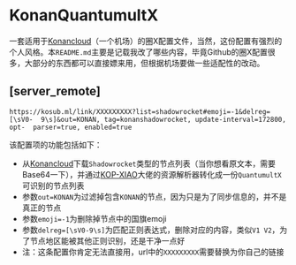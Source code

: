 # KonanQuantumultX
一套适用于[Konancloud](https://konan.ml/auth/register?code=b1hZ)（一个机场）的圈X配置文件，当然，这份配置有强烈的个人风格。本`README.md`主要是记载我改了哪些内容，毕竟Github的圈X配置很多，大部分的东西都可以直接嫖来用，但根据机场要做一些适配性的改动。

## [server_remote]

```
https://kosub.ml/link/XXXXXXXXX?list=shadowrocket#emoji=-1&delreg=[\sV0-  9\s]&out=KONAN, tag=konanshadowrocket, update-interval=172800, opt-  parser=true, enabled=true  
```

该配置项的功能包括如下：

- 从[Konancloud](https://konan.ml/auth/register?code=b1hZ)下载`Shadowrocket`类型的节点列表（当你想看原文本，需要Base64一下），并通过[KOP-XIAO](https://github.com/KOP-XIAO)大佬的资源解析器转化成一份`QuantumultX`可识别的节点列表
- 参数`out=KONAN`为过滤掉包含`KONAN`的节点，因为只是为了同步信息的，并不是真正的节点
- 参数`emoji=-1`为删除掉节点中的国旗emoji
- 参数`delreg=[\sV0-9\s]`为匹配正则表达式，删除对应的内容，类似`V1 V2`，为了节点地区能被其他正则识别，还是干净一点好
- 注：这条配置你肯定无法直接用，url中的`XXXXXXXXX`需要替换为你自己的链接
